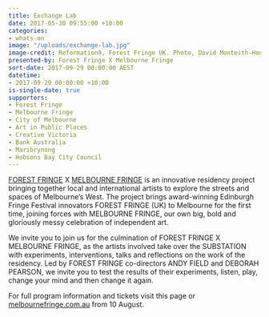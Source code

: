 ```yaml
---
title: Exchange Lab
date: 2017-05-30 09:55:00 +10:00
categories:
- whats-on
image: "/uploads/exchange-lab.jpg"
image-credit: Reformation9, Forest Fringe UK. Photo, David Monteith-Hodge
presented-by: Forest Fringe X Melbourne Fringe
sort-date: 2017-09-29 00:00:00 AEST
datetime: 
- 2017-09-29 00:00:00 +10:00
is-single-date: true
supporters:
- Forest Fringe
- Melbourne Fringe
- City of Melbourne
- Art in Public Places
- Creative Victoria
- Bank Australia
- Maribrynong
- Hobsons Bay City Council
---
```


[FOREST FRINGE](http://www.forestfringe.co.uk/) X [MELBOURNE FRINGE](https://melbournefringe.com.au/) is an innovative residency project bringing together local and international artists to explore the streets and spaces of Melbourne’s West. The project brings award-winning Edinburgh Fringe Festival innovators FOREST FRINGE (UK) to Melbourne for the first time, joining forces with MELBOURNE FRINGE, our own big, bold and gloriously messy celebration of independent art. 

We invite you to join us for the culmination of FOREST FRINGE X MELBOURNE FRINGE, as the artists involved take over the SUBSTATION with experiments, interventions, talks and reflections on the work of the residency. Led by FOREST FRINGE co-directors ANDY FIELD and DEBORAH PEARSON, we invite you to test the results of their experiments, listen, play, change your mind and then change it again.

For full program information and tickets visit this page or [melbournefringe.com.au](https://melbournefringe.com.au/) from 10 August.
